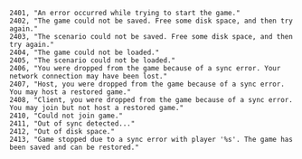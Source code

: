 ﻿```text
2401, "An error occurred while trying to start the game."
2402, "The game could not be saved. Free some disk space, and then try again."
2403, "The scenario could not be saved. Free some disk space, and then try again."
2404, "The game could not be loaded."
2405, "The scenario could not be loaded."
2406, "You were dropped from the game because of a sync error. Your network connection may have been lost."
2407, "Host, you were dropped from the game because of a sync error. You may host a restored game."
2408, "Client, you were dropped from the game because of a sync error. You may join but not host a restored game."
2410, "Could not join game."
2411, "Out of sync detected..."
2412, "Out of disk space."
2413, "Game stopped due to a sync error with player '%s'. The game has been saved and can be restored."
```